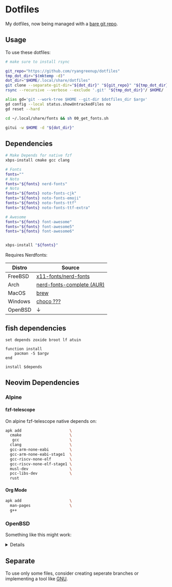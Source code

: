 # Dotfiles

My dotfiles, now being managed with a [bare git repo](https://gitlab.com/RyanGreenup/bare_dot_go).

## Usage
To use these dotfiles:

```bash
# make sure to install rsync

git_repo="https://github.com/ryangreenup/dotfiles"
tmp_dot_dir="$(mktemp -d)"
dot_dir="$HOME/.local/share/dotfiles"
git clone --separate-git-dir="${dot_dir}" "${git_repo}" "${tmp_dot_dir}"
rsync --recursive --verbose --exclude '.git' "${tmp_dot_dir}"/ $HOME/

alias gd='git --work-tree $HOME --git-dir $dotfiles_dir $argv'
gd config --local status.showUntrackedFiles no
gd reset --hard

cd ~/.local/share/fonts && sh 00_get_fonts.sh

gitui -w $HOME -d "${dot_dir}"
```

## Dependencies

```bash
# Make Depends for native fzf
xbps-install cmake gcc clang

# Fonts
fonts=""
# Noto
fonts="${fonts} nerd-fonts"
# Noto
fonts="${fonts} noto-fonts-cjk"
fonts="${fonts} noto-fonts-emoji"
fonts="${fonts} noto-fonts-ttf"
fonts="${fonts} noto-fonts-ttf-extra"

# Awesome
fonts="${fonts} font-awesome"
fonts="${fonts} font-awesome5"
fonts="${fonts} font-awesome6"


xbps-install "${fonts}"
```

Requires Nerdfonts:

| Distro | Source |
| ---    | ---    |
| FreeBSD | [x11-fonts/nerd-fonts](https://www.freshports.org/x11-fonts/nerd-fonts/)|
| Arch | [nerd-fonts-complete (AUR)](https://aur.archlinux.org/packages/nerd-fonts-complete)
| MacOS | [brew](https://github.com/Homebrew/homebrew-cask-fonts) |
| Windows | [choco ???](https://community.chocolatey.org/packages/nerdfont-hack)|
| OpenBSD | ↓ |

## fish dependencies

```fish
set depends zoxide broot lf atuin

function install
    pacman -S $argv
end

install $depends
```

## Neovim Dependencies

### Alpine
#### fzf-telescope
On alpine fzf-telescope native depends on:


```bash
apk add                     \
  cmake                     \
   gcc                      \
  clang                     \
  gcc-arm-none-eabi         \
  gcc-arm-none-eabi-stage1  \
  gcc-riscv-none-elf        \
  gcc-riscv-none-elf-stage1 \
  musl-dev                  \
  pcc-libs-dev              \
  rust
```
#### Org Mode

```bash
apk add                     \
  man-pages                 \
  g++
```


### OpenBSD
Something like this might work:

<details>

```
COMMENT =	Iconic font aggregator, collection, & patcher

# version numbers listed in README.md
DISTNAME =	chivo-1.007
REVISION =	0

CATEGORIES =	fonts

GH_ACCOUNT =	ryanoasis
GH_PROJECT =	nerd-fonts
GH_TAGNAME =    v2.1.0

HOMEPAGE =	https://www.nerdfonts.com/
MAINTAINER =	Ryan G <>

# SIL OFL 1.1
PERMIT_PACKAGE =	Yes

PKG_ARCH =	*

NO_BUILD =	Yes

NO_TEST =	Yes

FONTDIR =	${PREFIX}/share/fonts/${GH_PROJECT}
DOCDIR =	${PREFIX}/share/doc/${GH_PROJECT}

do-install:
	${INSTALL_DATA_DIR} ${FONTDIR} ${DOCDIR}
	${INSTALL_DATA} ${WRKDIST}/nerd-fonts/patched-fonts/*/complete/*.ttf ${FONTDIR}
	${INSTALL_DATA} ${WRKDIST}/nerd-fonts/patched-fonts/*/complete/*.otf ${FONTDIR}

.include <bsd.port.mk>
```

</details>


## Separate

To use only some files, consider creating seperate branches or implementing
a tool like [GNU](https://www.gnu.org/software/stow/).


